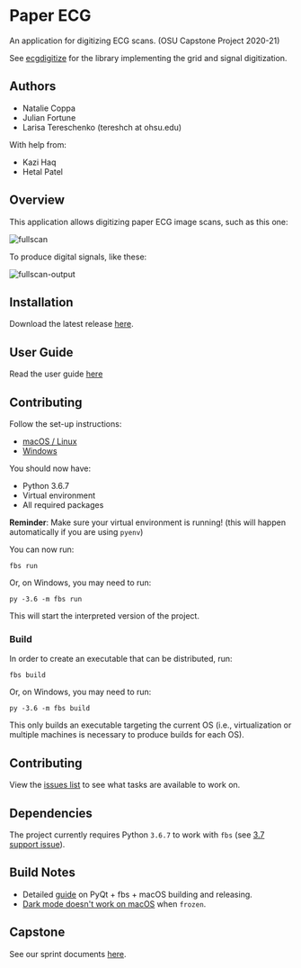 # Paper ECG

An application for digitizing ECG scans. (OSU Capstone Project 2020-21)

See [ecgdigitize](https://github.com/Tereshchenkolab/ecg-digitize) for the library implementing the grid and signal digitization.

## Authors

- Natalie Coppa
- Julian Fortune
- Larisa Tereschenko (tereshch at ohsu.edu)

With help from:
- Kazi Haq
- Hetal Patel

## Overview

This application allows digitizing paper ECG image scans, such as this one:

![fullscan](https://user-images.githubusercontent.com/25210657/120732384-13bb9400-c49a-11eb-9913-5e99da0f8d53.png)

To produce digital signals, like these:

![fullscan-output](https://user-images.githubusercontent.com/25210657/120732452-3057cc00-c49a-11eb-8228-0d3f7cb31e78.png)


## Installation

Download the latest release [here](https://github.com/Tereshchenkolab/paper-ecg/releases/latest).


## User Guide

Read the user guide [here](USER-GUIDE.md)


## Contributing

Follow the set-up instructions:

- [macOS / Linux](SETUP.md)
- [Windows](SETUP-WINDOWS.md)

You should now have:

- Python 3.6.7
- Virtual environment
- All required packages

**Reminder**: Make sure your virtual environment is running! (this will happen automatically if you are using `pyenv`)

You can now run:

```
fbs run
```

Or, on Windows, you may need to run:

```
py -3.6 -m fbs run
```

This will start the interpreted version of the project.

### Build

In order to create an executable that can be distributed, run:

```
fbs build
```

Or, on Windows, you may need to run:

```
py -3.6 -m fbs build
```

This only builds an executable targeting the current OS (i.e., virtualization or multiple machines is necessary to produce builds for each OS).


## Contributing

View the [issues list](https://github.com/Tereshchenkolab/paper-ecg/issues) to see what tasks are available to work on.


## Dependencies

The project currently requires Python `3.6.7` to work with `fbs` (see [3.7 support issue](https://github.com/mherrmann/fbs/issues/61)).


## Build Notes

- Detailed [guide](https://gist.github.com/j9ac9k/1f2858ceb84d94b7643a6558967d954d) on PyQt + fbs + macOS building and releasing.
- [Dark mode doesn't work on macOS](https://github.com/pyinstaller/pyinstaller/issues/4627) when `frozen`.


## Capstone

See our sprint documents [here](scrum/README.md).
